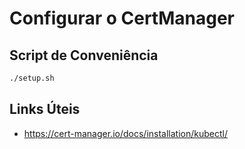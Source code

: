 # Configurar o CertManager

## Script de Conveniência

```sh
./setup.sh
```

## Links Úteis

- <https://cert-manager.io/docs/installation/kubectl/>
